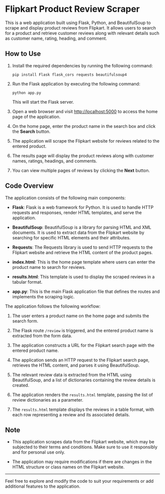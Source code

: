 # Flipkart Product Review Scraper

This is a web application built using Flask, Python, and BeautifulSoup to scrape and display product reviews from Flipkart. It allows users to search for a product and retrieve customer reviews along with relevant details such as customer name, rating, heading, and comment.

## How to Use

1. Install the required dependencies by running the following command:

   ```
   pip install Flask flask_cors requests beautifulsoup4
   ```

2. Run the Flask application by executing the following command:

   ```
   python app.py
   ```

   This will start the Flask server.

3. Open a web browser and visit [http://localhost:5000](http://localhost:5000) to access the home page of the application.

4. On the home page, enter the product name in the search box and click the **Search** button.

5. The application will scrape the Flipkart website for reviews related to the entered product.

6. The results page will display the product reviews along with customer names, ratings, headings, and comments.

7. You can view multiple pages of reviews by clicking the **Next** button.

## Code Overview

The application consists of the following main components:

- **Flask**: Flask is a web framework for Python. It is used to handle HTTP requests and responses, render HTML templates, and serve the application.

- **BeautifulSoup**: BeautifulSoup is a library for parsing HTML and XML documents. It is used to extract data from the Flipkart website by searching for specific HTML elements and their attributes.

- **Requests**: The Requests library is used to send HTTP requests to the Flipkart website and retrieve the HTML content of the product pages.

- **index.html**: This is the home page template where users can enter the product name to search for reviews.

- **results.html**: This template is used to display the scraped reviews in a tabular format.

- **app.py**: This is the main Flask application file that defines the routes and implements the scraping logic.

The application follows the following workflow:

1. The user enters a product name on the home page and submits the search form.

2. The Flask route `/review` is triggered, and the entered product name is extracted from the form data.

3. The application constructs a URL for the Flipkart search page with the entered product name.

4. The application sends an HTTP request to the Flipkart search page, retrieves the HTML content, and parses it using BeautifulSoup.

5. The relevant review data is extracted from the HTML using BeautifulSoup, and a list of dictionaries containing the review details is created.

6. The application renders the `results.html` template, passing the list of review dictionaries as a parameter.

7. The `results.html` template displays the reviews in a table format, with each row representing a review and its associated details.

## Note

- This application scrapes data from the Flipkart website, which may be subjected to their terms and conditions. Make sure to use it responsibly and for personal use only.

- The application may require modifications if there are changes in the HTML structure or class names on the Flipkart website.

---

Feel free to explore and modify the code to suit your requirements or add additional features to the application.
